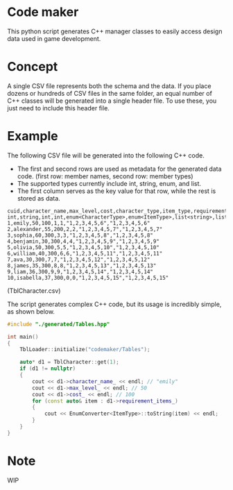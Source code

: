 # Code maker
This python script generates C++ manager classes to easily access design data used in game development.

# Concept
A single CSV file represents both the schema and the data. 
If you place dozens or hundreds of CSV files in the same folder, an equal number of C++ classes will be generated into a single header file. To use these, you just need to include this header file.

# Example
The following CSV file will be generated into the following C++ code.
- The first and second rows are used as metadata for the generated data code. (first row: member names, second row: member types)
- The supported types currently include int, string, enum, and list. 
- The first column serves as the key value for that row, while the rest is stored as data.
```
cuid,character_name,max_level,cost,character_type,item_type,requirement_quests,requirement_items
int,string,int,int,enum<CharacterType>,enum<ItemType>,list<string>,list<enum<ItemType>>
1,emily,50,100,1,1,"1,2,3,4,5,6","1,2,3,4,5,6"
2,alexander,55,200,2,2,"1,2,3,4,5,7","1,2,3,4,5,7"
3,sophia,60,300,3,3,"1,2,3,4,5,8","1,2,3,4,5,8"
4,benjamin,30,300,4,4,"1,2,3,4,5,9","1,2,3,4,5,9"
5,olivia,50,300,5,5,"1,2,3,4,5,10","1,2,3,4,5,10"
6,william,40,300,6,6,"1,2,3,4,5,11","1,2,3,4,5,11"
7,ava,30,300,7,7,"1,2,3,4,5,12","1,2,3,4,5,12"
8,james,35,300,8,8,"1,2,3,4,5,13","1,2,3,4,5,13"
9,liam,36,300,9,9,"1,2,3,4,5,14","1,2,3,4,5,14"
10,isabella,37,300,0,0,"1,2,3,4,5,15","1,2,3,4,5,15"
```
(TblCharacter.csv)


The script generates complex C++ code, but its usage is incredibly simple, as shown below.
```cpp
#include "./generated/Tables.hpp"

int main()
{
    TblLoader::initialize("codemaker/Tables");

    auto* d1 = TblCharacter::get(1);
    if (d1 != nullptr)
    {
        cout << d1->character_name_ << endl; // "emily"
        cout << d1->max_level_ << endl; // 50
        cout << d1->cost_ << endl; // 100
        for (const auto& item : d1->requirement_items_)
        {
            cout << EnumConverter<ItemType>::toString(item) << endl; 
        }
    }
}
```

# Note
WIP
